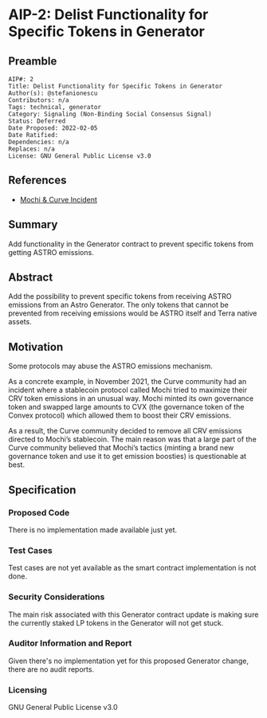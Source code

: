# AIP-2: Delist Functionality for Specific Tokens in Generator

## Preamble

```
AIP#: 2
Title: Delist Functionality for Specific Tokens in Generator
Author(s): @stefanionescu
Contributors: n/a
Tags: technical, generator
Category: Signaling (Non-Binding Social Consensus Signal)
Status: Deferred
Date Proposed: 2022-02-05
Date Ratified:
Dependencies: n/a
Replaces: n/a
License: GNU General Public License v3.0
```

## References

- [Mochi & Curve Incident](https://thedefiant.io/curve-wars-mochi-turned-off-rewards/)

## Summary

Add functionality in the Generator contract to prevent specific tokens from getting ASTRO emissions.

## Abstract

Add the possibility to prevent specific tokens from receiving ASTRO emissions from an Astro Generator. The only tokens that cannot be prevented from receiving emissions would be ASTRO itself and Terra native assets.

## Motivation

Some protocols may abuse the ASTRO emissions mechanism.

As a concrete example, in November 2021, the Curve community had an incident where a stablecoin protocol called Mochi tried to maximize their CRV token emissions in an unusual way. Mochi minted its own governance token and swapped large amounts to CVX (the governance token of the Convex protocol) which allowed them to boost their CRV emissions.

As a result, the Curve community decided to remove all CRV emissions directed to Mochi’s stablecoin. The main reason was that a large part of the Curve community believed that Mochi’s tactics (minting a brand new governance token and use it to get emission boosties) is questionable at best.

## Specification

### Proposed Code

There is no implementation made available just yet.

### Test Cases

Test cases are not yet available as the smart contract implementation is not done.

### Security Considerations

The main risk associated with this Generator contract update is making sure the currently staked LP tokens in the Generator will not get stuck.

### Auditor Information and Report

Given there's no implementation yet for this proposed Generator change, there are no audit reports.

### Licensing

GNU General Public License v3.0
